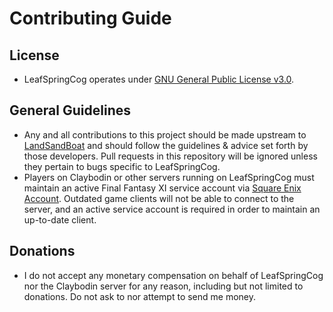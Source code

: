 # Contributing Guide

## License

- LeafSpringCog operates under [GNU General Public License v3.0](https://github.com/LandSandBoat/server/blob/base/LICENSE).

## General Guidelines

- Any and all contributions to this project should be made upstream to [LandSandBoat](https://github.com/LandSandBoat/server) and should follow the guidelines & advice set forth by those developers. Pull requests in this repository will be ignored unless they pertain to bugs specific to LeafSpringCog.
- Players on Claybodin or other servers running on LeafSpringCog must maintain an active Final Fantasy XI service account via [Square Enix Account](https://secure.square-enix.com/account/app/svc/login?cont=account). Outdated game clients will not be able to connect to the server, and an active service account is required in order to maintain an up-to-date client.

## Donations

- I do not accept any monetary compensation on behalf of LeafSpringCog nor the Claybodin server for any reason, including but not limited to donations. Do not ask to nor attempt to send me money.
